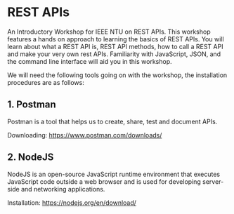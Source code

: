 # REST APIs

An Introductory Workshop for IEEE NTU on REST APIs. This workshop features a hands on approach to learning the basics of REST APIs. You will learn about what a REST API is, REST API methods, how to call a REST API and make your very own rest APIs. Familiarity with JavaScript, JSON, and the command line interface will aid you in this workshop.

We will need the following tools going on with the workshop, the installation procedures are as follows:

## 1. Postman

Postman is a tool that helps us to create, share, test and document APIs. 

Downloading: https://www.postman.com/downloads/

## 2. NodeJS

NodeJS is an open-source JavaScript runtime environment that executes JavaScript code outside a web browser and is used for developing server-side and networking applications.

Installation: https://nodejs.org/en/download/
